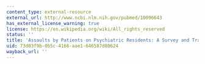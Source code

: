 ```yaml
---
content_type: external-resource
external_url: http://www.ncbi.nlm.nih.gov/pubmed/10096643
has_external_license_warning: true
license: https://en.wikipedia.org/wiki/All_rights_reserved
status: ''
title: 'Assaults by Patients on Psychiatric Residents: A Survey and Training Recommendations'
uid: 73d03f9b-0b5c-4166-aae1-646587d80624
wayback_url: ''
---
```

